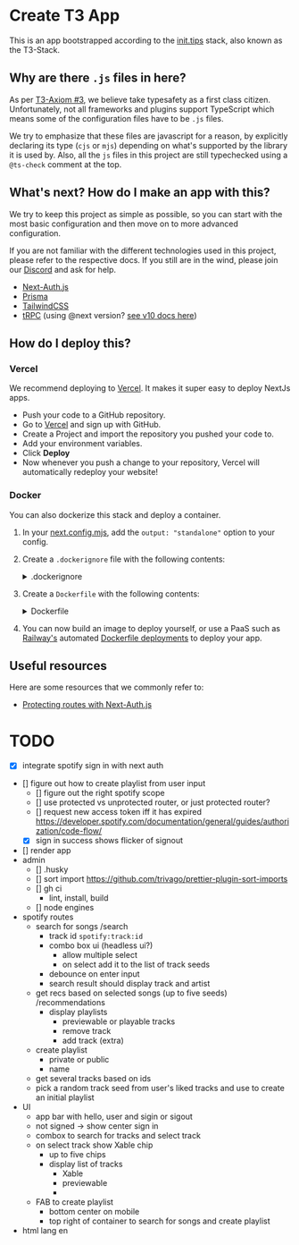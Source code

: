 # Create T3 App

This is an app bootstrapped according to the [init.tips](https://init.tips) stack, also known as the T3-Stack.

## Why are there `.js` files in here?

As per [T3-Axiom #3](https://github.com/t3-oss/create-t3-app/tree/next#3-typesafety-isnt-optional), we believe take typesafety as a first class citizen. Unfortunately, not all frameworks and plugins support TypeScript which means some of the configuration files have to be `.js` files.

We try to emphasize that these files are javascript for a reason, by explicitly declaring its type (`cjs` or `mjs`) depending on what's supported by the library it is used by. Also, all the `js` files in this project are still typechecked using a `@ts-check` comment at the top.

## What's next? How do I make an app with this?

We try to keep this project as simple as possible, so you can start with the most basic configuration and then move on to more advanced configuration.

If you are not familiar with the different technologies used in this project, please refer to the respective docs. If you still are in the wind, please join our [Discord](https://t3.gg/discord) and ask for help.

- [Next-Auth.js](https://next-auth.js.org)
- [Prisma](https://prisma.io)
- [TailwindCSS](https://tailwindcss.com)
- [tRPC](https://trpc.io) (using @next version? [see v10 docs here](https://alpha.trpc.io))

## How do I deploy this?

### Vercel

We recommend deploying to [Vercel](https://vercel.com/?utm_source=t3-oss&utm_campaign=oss). It makes it super easy to deploy NextJs apps.

- Push your code to a GitHub repository.
- Go to [Vercel](https://vercel.com/?utm_source=t3-oss&utm_campaign=oss) and sign up with GitHub.
- Create a Project and import the repository you pushed your code to.
- Add your environment variables.
- Click **Deploy**
- Now whenever you push a change to your repository, Vercel will automatically redeploy your website!

### Docker

You can also dockerize this stack and deploy a container.

1. In your [next.config.mjs](./next.config.mjs), add the `output: "standalone"` option to your config.
2. Create a `.dockerignore` file with the following contents:
   <details>
   <summary>.dockerignore</summary>

   ```
   Dockerfile
   .dockerignore
   node_modules
   npm-debug.log
   README.md
   .next
   .git
   ```

  </details>

3. Create a `Dockerfile` with the following contents:
   <details>
   <summary>Dockerfile</summary>

   ```Dockerfile
   # Install dependencies only when needed
   FROM node:16-alpine AS deps
   # Check https://github.com/nodejs/docker-node/tree/b4117f9333da4138b03a546ec926ef50a31506c3#nodealpine to understand why libc6-compat might be needed.
   RUN apk add --no-cache libc6-compat
   WORKDIR /app

   # Install dependencies based on the preferred package manager
   COPY package.json yarn.lock* package-lock.json* pnpm-lock.yaml* ./
   RUN \
      if [ -f yarn.lock ]; then yarn --frozen-lockfile; \
      elif [ -f package-lock.json ]; then npm ci; \
      elif [ -f pnpm-lock.yaml ]; then yarn global add pnpm && pnpm i; \
      else echo "Lockfile not found." && exit 1; \
      fi


   # Rebuild the source code only when needed
   FROM node:16-alpine AS builder
   WORKDIR /app
   COPY --from=deps /app/node_modules ./node_modules
   COPY . .

   # Next.js collects completely anonymous telemetry data about general usage.
   # Learn more here: https://nextjs.org/telemetry
   # Uncomment the following line in case you want to disable telemetry during the build.
   # ENV NEXT_TELEMETRY_DISABLED 1

   RUN yarn build

   # If using npm comment out above and use below instead
   # RUN npm run build

   # Production image, copy all the files and run next
   FROM node:16-alpine AS runner
   WORKDIR /app

   ENV NODE_ENV production
   # Uncomment the following line in case you want to disable telemetry during runtime.
   # ENV NEXT_TELEMETRY_DISABLED 1

   RUN addgroup --system --gid 1001 nodejs
   RUN adduser --system --uid 1001 nextjs

   # You only need to copy next.config.js if you are NOT using the default configuration
   # COPY --from=builder /app/next.config.js ./
   COPY --from=builder /app/public ./public
   COPY --from=builder /app/package.json ./package.json

   # Automatically leverage output traces to reduce image size
   # https://nextjs.org/docs/advanced-features/output-file-tracing
   COPY --from=builder --chown=nextjs:nodejs /app/.next/standalone ./
   COPY --from=builder --chown=nextjs:nodejs /app/.next/static ./.next/static

   USER nextjs

   EXPOSE 3000

   ENV PORT 3000

   CMD ["node", "server.js"]
   ```

  </details>

4. You can now build an image to deploy yourself, or use a PaaS such as [Railway's](https://railway.app) automated [Dockerfile deployments](https://docs.railway.app/deploy/dockerfiles) to deploy your app.

## Useful resources

Here are some resources that we commonly refer to:

- [Protecting routes with Next-Auth.js](https://next-auth.js.org/configuration/nextjs#unstable_getserversession)

# TODO

- [x] integrate spotify sign in with next auth
- [] figure out how to create playlist from user input
  - [] figure out the right spotify scope
  - [] use protected vs unprotected router, or just protected router?
  - [] request new access token iff it has expired https://developer.spotify.com/documentation/general/guides/authorization/code-flow/
  - [x] sign in success shows flicker of signout
- [] render app
- admin
  - [] .husky
  - [] sort import https://github.com/trivago/prettier-plugin-sort-imports
  - [] gh ci
    - lint, install, build
  - [] node engines
- spotify routes
  - search for songs /search
    - track id `spotify:track:id`
    - combo box ui (headless ui?)
      - allow multiple select
      - on select add it to the list of track seeds
    - debounce on enter input
    - search result should display track and artist
  - get recs based on selected songs (up to five seeds) /recommendations
    - display playlists
      - previewable or playable tracks
      - remove track
      - add track (extra)
  - create playlist
    - private or public
    - name
  - get several tracks based on ids
  - pick a random track seed from user's liked tracks and use to create an initial playlist
- UI
  - app bar with hello, user and sigin or sigout
  - not signed -> show center sign in
  - combox to search for tracks and select track
  - on select track show Xable chip
    - up to five chips
    - display list of tracks
      - Xable
      - previewable
      -
  - FAB to create playlist
    - bottom center on mobile
    - top right of container to search for songs and create playlist
- html lang en
